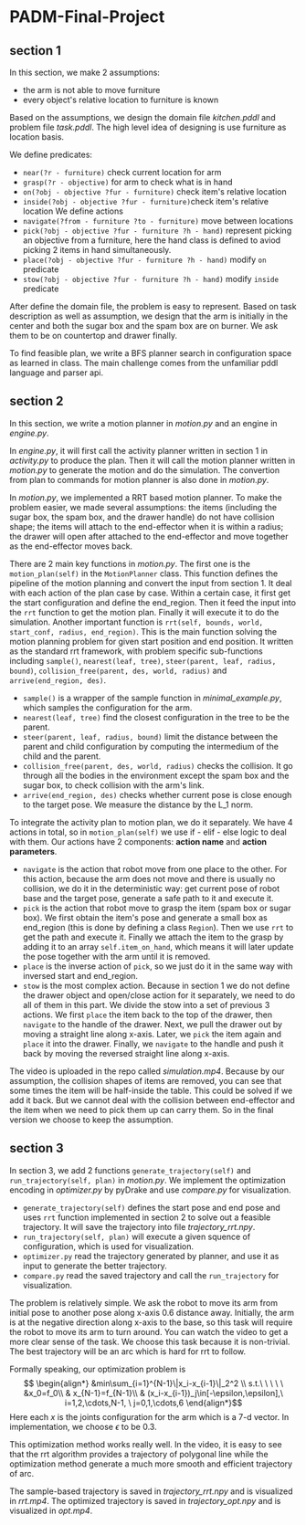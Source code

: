 # PADM-Final-Project

## section 1

In this section, we make 2 assumptions: 
* the arm is not able to move furniture
* every object's relative location to furniture is known

Based on the assumptions, we design the domain file *kitchen.pddl* and problem file *task.pddl*. The high level idea of designing is use furniture as location basis. 

We define predicates:
* `near(?r - furniture)` check current location for arm 
* `grasp(?r - objective)` for arm to check what is in hand
* `on(?obj - objective ?fur - furniture)` check item's relative location 
* `inside(?obj - objective ?fur - furniture)`check item's relative location
We define actions 
* `navigate(?from - furniture ?to - furniture)` move between locations 
* `pick(?obj - objective ?fur - furniture ?h - hand)` represent picking an objective from a furniture, here the hand class is defined to aviod picking 2 items in hand simultaneously.  
* `place(?obj - objective ?fur - furniture ?h - hand)` modify `on` predicate
* `stow(?obj - objective ?fur - furniture ?h - hand)` modify `inside` predicate

After define the domain file, the problem is easy to represent. Based on task description as well as assumption, we design that the arm is initially in the center and both the sugar box and the spam box are on burner. We ask them to be on countertop and drawer finally.

To find feasible plan, we write a BFS planner search in configuration space as learned in class. The main challenge comes from the unfamiliar pddl language and parser api.  

## section 2

In this section, we write a motion planner in *motion.py* and an engine in *engine.py*. 

In *engine.py*, it will first call the activity planner written in section 1 in *activity.py* to produce the plan. Then it will call the motion planner written in *motion.py* to generate the motion and do the simulation. The convertion from plan to commands for motion planner is also done in *motion.py*.

In *motion.py*, we implemented a RRT based motion planner. To make the problem easier, we made several assumptions: the items (including the sugar box, the spam box, and the drawer handle) do not have collision shape; the items will attach to the end-effector when it is within a radius; the drawer will open after attached to the end-effector and move together as the end-effector moves back. 

There are 2 main key functions in *motion.py*. The first one is the `motion_plan(self)` in the `MotionPlanner` class. This function defines the pipeline of the motion planning and convert the input from section 1. It deal with each action of the plan case by case. Within a certain case, it first get the start configuration and define the end_region. Then it feed the input into the `rrt` function to get the motion plan. Finally it will execute it to do the simulation. Another important function is `rrt(self, bounds, world, start_conf, radius, end_region)`. This is the main function solving the motion planning problem for given start position and end position. It written as the standard rrt framework, with problem specific sub-functions including `sample()`, `nearest(leaf, tree)`, `steer(parent, leaf, radius, bound)`, `collision_free(parent, des, world, radius)` and `arrive(end_region, des)`. 
* `sample()` is a wrapper of the sample function in *minimal_example.py*, which samples the configuration for the arm. 
* `nearest(leaf, tree)` find the closest configuration in the tree to be the parent. 
* `steer(parent, leaf, radius, bound)` limit the distance between the parent and child configuration by computing the intermedium of the child and the parent. 
* `collision_free(parent, des, world, radius)` checks the collision. It go through all the bodies in the environment except the spam box and the sugar box, to check collision with the arm's link.
* `arrive(end_region, des)` checks whether current pose is close enough to the target pose. We measure the distance by the L_1 norm.

To integrate the activity plan to motion plan, we do it separately. We have 4 actions in total, so in `motion_plan(self)` we use if - elif - else logic to deal with them. Our actions have 2 components: **action name** and **action parameters**.
* `navigate` is the action that robot move from one place to the other. For this action, because the arm does not move and there is usually no collision, we do it in the deterministic way: get current pose of robot base and the target pose, generate a safe path to it and execute it. 
* `pick` is the action that robot move to grasp the item (spam box or sugar box). We first obtain the item's pose and generate a small box as end_region (this is done by defining a class `Region`). Then we use `rrt` to get the path and execute it. Finally we attach the item to the grasp by adding it to an array `self.item_on_hand`, which means it will later update the pose together with the arm until it is removed. 
* `place` is the inverse action of `pick`, so we just do it in the same way with inversed start and end_region.
* `stow` is the most complex action. Because in section 1 we do not define the drawer object and open/close action for it separately, we need to do all of them in this part. We divide the stow into a set of previous 3 actions. We first `place` the item back to the top of the drawer, then `navigate` to the handle of the drawer. Next, we pull the drawer out by moving a straight line along x-axis. Later, we `pick` the item again and `place` it into the drawer. Finally, we `navigate` to the handle and push it back by moving the reversed straight line along x-axis. 

The video is uploaded in the repo called *simulation.mp4*. Because by our assumption, the collision shapes of items are removed, you can see that some times the item will be half-inside the table. This could be solved if we add it back. But we cannot deal with the collision between end-effector and the item when we need to pick them up can carry them. So in the final version we choose to keep the assumption.

## section 3

In section 3, we add 2 functions `generate_trajectory(self)` and `run_trajectory(self, plan)` in *motion.py*. We implement the optimization encoding in *optimizer.py* by pyDrake and use *compare.py* for visualization.

* `generate_trajectory(self)` defines the start pose and end pose and uses `rrt` function implemented in section 2 to solve out a feasible trajectory. It will save the trajectory into file *trajectory_rrt.npy*.
* `run_trajectory(self, plan)` will execute a given squence of configuration, which is used for visualization.
* `optimizer.py` read the trajectory generated by planner, and use it as input to generate the better trajectory.
* `compare.py` read the saved trajectory and call the `run_trajectory` for visualization.

The problem is relatively simple. We ask the robot to move its arm from initial pose to another pose along x-axis 0.6 distance away. Initially, the arm is at the negative direction along x-axis to the base, so this task will require the robot to move its arm to turn around. You can watch the video to get a more clear sense of the task. We choose this task because it is non-trivial. The best trajectory will be an arc which is hard for rrt to follow. 

Formally speaking, our optimization problem is $$
\begin{align*}
&min\sum_{i=1}^{N-1}\|x_i-x_{i-1}\|_2^2 \\
s.t.\ \ \ \ \ &x_0=f_0\\
& x_{N-1}=f_{N-1}\\
& (x_i-x_{i-1})_j\in[-\epsilon,\epsilon],\ i=1,2,\cdots,N-1, \ j=0,1,\cdots,6
\end{align*}$$
Here each $x$ is the joints configuration for the arm which is a 7-d vector. In implementation, we choose $\epsilon$ to be $0.3$.

This optimization method works really well. In the video, it is easy to see that the rrt algorithm provides a trajectory of polygonal line while the optimization method generate a much more smooth and efficient trajectory of arc. 

The sample-based trajectory is saved in *trajectory_rrt.npy* and is visualized in *rrt.mp4*. The optimized trajectory is saved in *trajectory_opt.npy* and is visualized in *opt.mp4*.